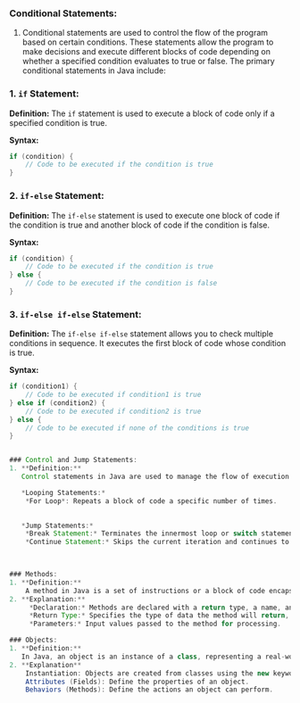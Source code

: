 
### Conditional Statements:
   1. Conditional statements  are used to control the flow of the program based on certain conditions. These statements allow the program to make decisions and execute different blocks of code depending on whether a specified condition evaluates to true or false. The primary conditional statements in Java include:

### 1. `if` Statement:

**Definition:**
The `if` statement is used to execute a block of code only if a specified condition is true.

**Syntax:**
```java
if (condition) {
    // Code to be executed if the condition is true
}
```

### 2. `if-else` Statement:

**Definition:**
The `if-else` statement is used to execute one block of code if the condition is true and another block of code if the condition is false.

**Syntax:**
```java
if (condition) {
    // Code to be executed if the condition is true
} else {
    // Code to be executed if the condition is false
}
```

### 3. `if-else if-else` Statement:

**Definition:**
The `if-else if-else` statement allows you to check multiple conditions in sequence. It executes the first block of code whose condition is true.

**Syntax:**
```java
if (condition1) {
    // Code to be executed if condition1 is true
} else if (condition2) {
    // Code to be executed if condition2 is true
} else {
    // Code to be executed if none of the conditions is true
}


### Control and Jump Statements:
1. **Definition:**
   Control statements in Java are used to manage the flow of execution in a program. They include decision-making statements 

   *Looping Statements:*
    *For Loop*: Repeats a block of code a specific number of times.
     

   *Jump Statements:*
    *Break Statement:* Terminates the innermost loop or switch statement.
    *Continue Statement:* Skips the current iteration and continues to the loop and proceeds to the next iteration.

    

### Methods:
1. **Definition:**
    A method in Java is a set of instructions or a block of code encapsulated within a named unit. It is designed to perform a specific task and can be invoked (called) from other parts of the program. Methods promote code reusability, modularization, and a more organized code structure. They are defined by the method's signature, which includes its name, parameters, and return type.
2. **Explanation:**
     *Declaration:* Methods are declared with a return type, a name, and parameters (if any).
     *Return Type:* Specifies the type of data the method will return, or "void" if it doesn't return anything.
     *Parameters:* Input values passed to the method for processing.    

### Objects:
1. **Definition:**
   In Java, an object is an instance of a class, representing a real-world entity or concept. Objects encapsulate data (attributes) and behavior (methods) related to the entity they represent. They are created from class blueprints and follow the principles of object-oriented programming (OOP), including encapsulation, inheritance, and polymorphism. Objects interact with each other through method calls and can store and manipulate data.
2. **Explanation**   
    Instantiation: Objects are created from classes using the new keyword.
    Attributes (Fields): Define the properties of an object.
    Behaviors (Methods): Define the actions an object can perform.

